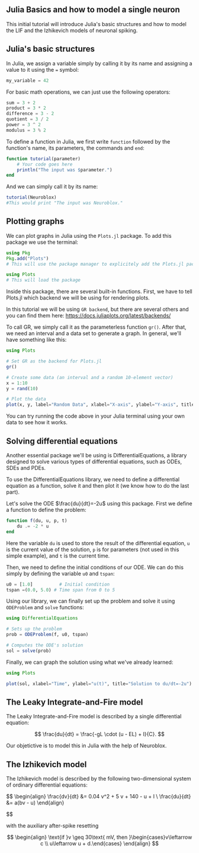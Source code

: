 ## Julia Basics and how to model a single neuron

This initial tutorial will introduce Julia's basic structures and how to model the LIF and the Izhikevich models of neuronal spiking.

## Julia's basic structures

In Julia, we assign a variable simply by calling it by its name and assigning a value to it using the `=` symbol:

```julia
my_variable = 42
```

For basic math operations, we can just use the following operators:

```julia
sum = 3 + 2
product = 3 * 2
difference = 3 - 2
quotient = 3 / 2
power = 3 ^ 2 
modulus = 3 % 2
```

To define a function in Julia, we first write `function` followed by the function's name, its parameters, the commands and `end`:

```julia
function tutorial(parameter)
    # Your code goes here
    println("The input was $parameter.")
end
```

And we can simply call it by its name:
 
```julia
tutorial(Neuroblox)
#This would print "The input was Neuroblox."
```

## Plotting graphs

We can plot graphs in Julia using the `Plots.jl` package. To add this package we use the terminal:

```julia
using Pkg
Pkg.add("Plots")
# This will use the package manager to explicitely add the Plots.jl package

using Plots
# This will load the package
```

Inside this package, there are several built-in functions. First, we have to tell Plots.jl which backend we will be using for rendering plots.

In this tutorial we will be using `GR backend`, but there are several others and you can find them here: https://docs.juliaplots.org/latest/backends/

To call GR, we simply call it as the parameterless function `gr()`. After that, we need an interval and a data set to generate a graph. In general, we'll have something like this:

```julia
using Plots

# Set GR as the backend for Plots.jl
gr()

# Create some data (an interval and a random 10-element vector)
x = 1:10
y = rand(10)

# Plot the data
plot(x, y, label="Random Data", xlabel="X-axis", ylabel="Y-axis", title="Example")
```

You can try running the code above in your Julia terminal using your own data to see how it works.

## Solving differential equations

Another essential package we'll be using is DifferentialEquations, a library designed to solve various types of differential equations, such as ODEs, SDEs and PDEs.

To use the DifferentialEquations library, we need to define a differential equation as a function, solve it and then plot it (we know how to do the last part).

Let's solve the ODE $\frac{du}{dt}=-2u$  using this package. First we define a function to define the problem:

```julia
function f(du, u, p, t)
    du .= -2 * u
end
```
Here the variable `du` is used to store the result of the differential equation, `u` is the current value of the solution, `p` is for parameters (not used in this simple example), and `t` is the current time.

Then, we need to define the initial conditions of our ODE. We can do this simply by defining the variable `u0` and `tspan`:

```julia
u0 = [1.0]          # Initial condition 
tspan =(0.0, 5.0) # Time span from 0 to 5
```

Using our library, we can finally set up the problem and solve it using `ODEProblem` and `solve` functions:

```julia
using DifferentialEquations

# Sets up the problem
prob = ODEProblem(f, u0, tspan)

# Computes the ODE's solution
sol = solve(prob)
```

Finally, we can graph the solution using what we've already learned:

```julia
using Plots

plot(sol, xlabel="Time", ylabel="u(t)", title="Solution to du/dt=-2u")
```

## The Leaky Integrate-and-Fire model

The Leaky Integrate-and-Fire model is described by a single differential equation:

$$
\frac{du}{dt} = \frac{-gL \cdot (u - EL) + I}{C}.
$$

Our objetictive is to model this in Julia with the help of Neuroblox.


## The Izhikevich model

The Izhikevich model is described by the following two-dimensional system of ordinary differential equations:

$$
\begin{align}
\frac{dv}{dt} &= 0.04 v^2 + 5 v + 140 - u + I \\
\frac{du}{dt} &= a(bv - u)
\end{align}
    
$$

with the auxiliary after-spike resetting

$$
\begin{align}
\text{if }v \geq 30\text{ mV, then }\begin{cases}v\leftarrow c \\ u\leftarrow u + d.\end{cases}
\end{align}
$$
